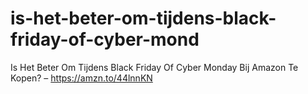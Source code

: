 # is-het-beter-om-tijdens-black-friday-of-cyber-mond
Is Het Beter Om Tijdens Black Friday Of Cyber Monday Bij Amazon Te Kopen? – https://amzn.to/44lnnKN
